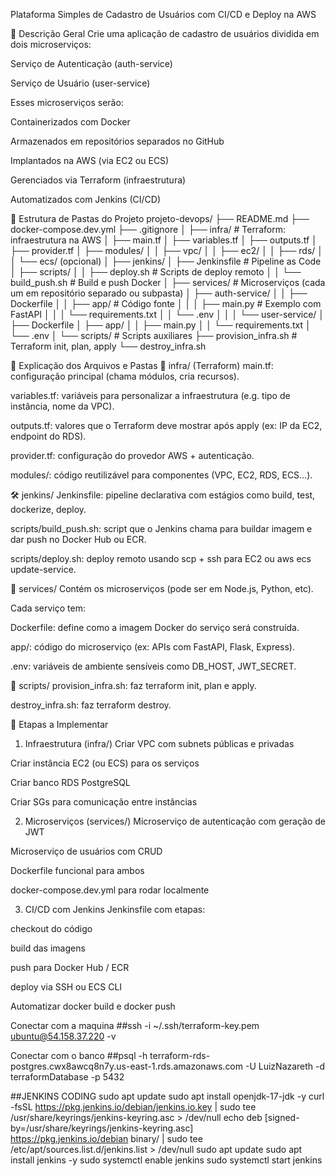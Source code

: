 Plataforma Simples de Cadastro de Usuários com CI/CD e Deploy na AWS


🔧 Descrição Geral
Crie uma aplicação de cadastro de usuários dividida em dois microserviços:

Serviço de Autenticação (auth-service)

Serviço de Usuário (user-service)

Esses microserviços serão:

Containerizados com Docker

Armazenados em repositórios separados no GitHub

Implantados na AWS (via EC2 ou ECS)

Gerenciados via Terraform (infraestrutura)

Automatizados com Jenkins (CI/CD)



📁 Estrutura de Pastas do Projeto
projeto-devops/
├── README.md
├── docker-compose.dev.yml
├── .gitignore
│
├── infra/                       # Terraform: infraestrutura na AWS
│   ├── main.tf
│   ├── variables.tf
│   ├── outputs.tf
│   ├── provider.tf
│   ├── modules/
│   │   ├── vpc/
│   │   ├── ec2/
│   │   ├── rds/
│   │   └── ecs/ (opcional)
│
├── jenkins/
│   ├── Jenkinsfile              # Pipeline as Code
│   ├── scripts/
│   │   ├── deploy.sh            # Scripts de deploy remoto
│   │   └── build_push.sh        # Build e push Docker
│
├── services/                    # Microserviços (cada um em repositório separado ou subpasta)
│   ├── auth-service/
│   │   ├── Dockerfile
│   │   ├── app/                 # Código fonte
│   │   │   ├── main.py          # Exemplo com FastAPI
│   │   │   └── requirements.txt
│   │   └── .env
│   │
│   └── user-service/
│       ├── Dockerfile
│       ├── app/
│       │   ├── main.py
│       │   └── requirements.txt
│       └── .env
│
└── scripts/                     # Scripts auxiliares
    ├── provision_infra.sh       # Terraform init, plan, apply
    └── destroy_infra.sh





📝 Explicação dos Arquivos e Pastas
🔧 infra/ (Terraform)
main.tf: configuração principal (chama módulos, cria recursos).

variables.tf: variáveis para personalizar a infraestrutura (e.g. tipo de instância, nome da VPC).

outputs.tf: valores que o Terraform deve mostrar após apply (ex: IP da EC2, endpoint do RDS).

provider.tf: configuração do provedor AWS + autenticação.

modules/: código reutilizável para componentes (VPC, EC2, RDS, ECS...).

🛠️ jenkins/
Jenkinsfile: pipeline declarativa com estágios como build, test, dockerize, deploy.

scripts/build_push.sh: script que o Jenkins chama para buildar imagem e dar push no Docker Hub ou ECR.

scripts/deploy.sh: deploy remoto usando scp + ssh para EC2 ou aws ecs update-service.

🧩 services/
Contém os microserviços (pode ser em Node.js, Python, etc).

Cada serviço tem:

Dockerfile: define como a imagem Docker do serviço será construída.

app/: código do microserviço (ex: APIs com FastAPI, Flask, Express).

.env: variáveis de ambiente sensíveis como DB_HOST, JWT_SECRET.

🧰 scripts/
provision_infra.sh: faz terraform init, plan e apply.

destroy_infra.sh: faz terraform destroy.







🚀 Etapas a Implementar
1. Infraestrutura (infra/)
 Criar VPC com subnets públicas e privadas

 Criar instância EC2 (ou ECS) para os serviços

 Criar banco RDS PostgreSQL

 Criar SGs para comunicação entre instâncias

2. Microserviços (services/)
 Microserviço de autenticação com geração de JWT

 Microserviço de usuários com CRUD

 Dockerfile funcional para ambos

 docker-compose.dev.yml para rodar localmente

3. CI/CD com Jenkins
 Jenkinsfile com etapas:

checkout do código

build das imagens

push para Docker Hub / ECR

deploy via SSH ou ECS CLI

 Automatizar docker build e docker push

Conectar com a maquina
##ssh -i ~/.ssh/terraform-key.pem ubuntu@54.158.37.220 -v


Conectar com o banco
##psql -h terraform-rds-postgres.cwx8awcq8n7y.us-east-1.rds.amazonaws.com -U LuizNazareth -d terraformDatabase -p 5432

##JENKINS CODING
sudo apt update
sudo apt install openjdk-17-jdk -y
curl -fsSL https://pkg.jenkins.io/debian/jenkins.io.key | sudo tee \
  /usr/share/keyrings/jenkins-keyring.asc > /dev/null
echo deb [signed-by=/usr/share/keyrings/jenkins-keyring.asc] \
  https://pkg.jenkins.io/debian binary/ | sudo tee \
  /etc/apt/sources.list.d/jenkins.list > /dev/null
sudo apt update
sudo apt install jenkins -y
sudo systemctl enable jenkins
sudo systemctl start jenkins
